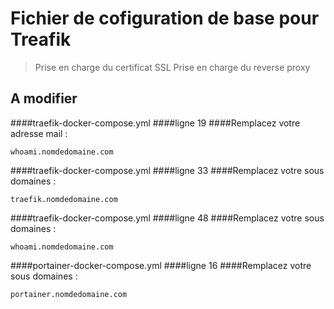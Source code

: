 # Fichier de cofiguration de base pour Treafik

> Prise en charge du certificat SSL
> Prise en charge du reverse proxy

## A modifier

####traefik-docker-compose.yml
####ligne 19
####Remplacez votre adresse mail :

```
whoami.nomdedomaine.com
```

####traefik-docker-compose.yml
####ligne 33
####Remplacez votre sous domaines :

```
traefik.nomdedomaine.com
```

####traefik-docker-compose.yml
####ligne 48
####Remplacez votre sous domaines :

```
whoami.nomdedomaine.com
```

####portainer-docker-compose.yml
####ligne 16
####Remplacez votre sous domaines :

```
portainer.nomdedomaine.com
```
